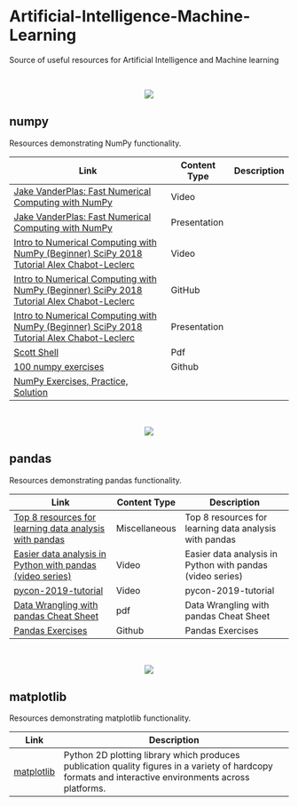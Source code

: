 # Artificial-Intelligence-Machine-Learning
Source of useful resources for Artificial Intelligence and Machine learning

<br/>
<p align="center">
  <img src="https://raw.githubusercontent.com/donnemartin/data-science-ipython-notebooks/master/images/numpy.png">
</p>

## numpy

Resources demonstrating NumPy functionality.

| Link | Content Type | Description |
|-----------------------------------------------------------------|---------------------------------------------------------------|-----------------------------------------------------------------------------------------------------------------------------------------------------------------|
| [Jake VanderPlas: Fast Numerical Computing with NumPy](https://www.youtube.com/watch?v=EEUXKG97YRw, ) | Video |  |
| [Jake VanderPlas: Fast Numerical Computing with NumPy](https://speakerdeck.com/jakevdp/losing-your-loops-fast-numerical-computing-with-numpy-pycon-2015) | Presentation |  |
| [Intro to Numerical Computing with NumPy (Beginner) SciPy 2018 Tutorial Alex Chabot-Leclerc](https://www.youtube.com/watch?v=V0D2mhVt7NE) | Video |  |
| [Intro to Numerical Computing with NumPy (Beginner)  SciPy 2018 Tutorial  Alex Chabot-Leclerc](https://github.com/enthought/Numpy-Tutorial-SciPyConf-2018) | GitHub |  |
| [Intro to Numerical Computing with NumPy (Beginner)  SciPy 2018 Tutorial  Alex Chabot-Leclerc](https://scipy2018.scipy.org/ehome/299527/648136/index9a04.html?%26) | Presentation |  |
| [Scott Shell](https://sites.engineering.ucsb.edu/~shell/che210d/numpy.pdf) | Pdf |  |
| [100 numpy exercises](https://github.com/rougier/numpy-100) | Github |  |
| [NumPy Exercises, Practice, Solution](https://www.w3resource.com/python-exercises/numpy/index.php) |  |  |

<br/>
<p align="center">
  <img src="https://raw.githubusercontent.com/donnemartin/data-science-ipython-notebooks/master/images/pandas.png">
</p>

## pandas

Resources demonstrating pandas functionality.

| Link | Content Type | Description |
|-----------------------------------------------------------------|---------------------------------------------------------------|-----------------------------------------------------------------------------------------------------------------------------------------------------------------|
| [Top 8 resources for learning data analysis with pandas](https://www.dataschool.io/best-python-pandas-resources/) | Miscellaneous |  Top 8 resources for learning data analysis with pandas |
| [Easier data analysis in Python with pandas (video series)](https://www.dataschool.io/easier-data-analysis-with-pandas/) | Video | Easier data analysis in Python with pandas (video series) |
| [pycon-2019-tutorial](https://github.com/justmarkham/pycon-2019-tutorial) | Video | pycon-2019-tutorial |
| [Data Wrangling with pandas Cheat Sheet](https://pandas.pydata.org/Pandas_Cheat_Sheet.pdf) | pdf | Data Wrangling with pandas Cheat Sheet |
| [Pandas Exercises](https://github.com/guipsamora/pandas_exercises) | Github | Pandas Exercises |

<br/>
<p align="center">
  <img src="https://raw.githubusercontent.com/donnemartin/data-science-ipython-notebooks/master/images/matplotlib.png">
</p>

## matplotlib

Resources demonstrating matplotlib functionality.

| Link | Description |
|-----------------------------------------------------------------------------------------------------------------------------|-------------------------------------------------------------------------------------------------------------------------------------------------------|
| [matplotlib](http://nbviewer.ipython.org/github/TarrySingh/Machine-Learning-Tutorials/blob/master/matplotlib/matplotlib.ipynb) | Python 2D plotting library which produces publication quality figures in a variety of hardcopy formats and interactive environments across platforms. |

